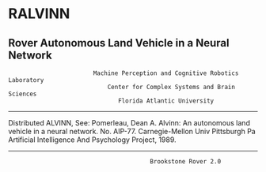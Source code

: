 # RALVINN
Rover Autonomous Land Vehicle in a Neural Network
------------------------------------------------------

                            Machine Perception and Cognitive Robotics Laboratory
                                Center for Complex Systems and Brain Sciences
                                   Florida Atlantic University
------------------------------------------------------

  Distributed ALVINN, See:
  Pomerleau, Dean A. Alvinn:
  An autonomous land vehicle in a neural network.
  No. AIP-77. Carnegie-Mellon Univ Pittsburgh Pa
  Artificial Intelligence And Psychology Project, 1989.

------------------------------------------------------
                                            Brookstone Rover 2.0